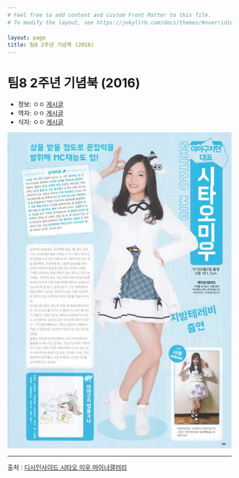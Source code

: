 ```yaml
---
# Feel free to add content and custom Front Matter to this file.
# To modify the layout, see https://jekyllrb.com/docs/themes/#overriding-theme-defaults

layout: page
title: 팀8 2주년 기념북 (2016)
---
```


# 팀8 2주년 기념북 (2016)

* 정보: ㅇㅇ [게시글](http://gall.dcinside.com/mgallery/board/view/?id=shitaomiu&no=7117)
* 역자: ㅇㅇ [게시글](http://gall.dcinside.com/mgallery/board/view/?id=shitaomiu&no=7208)
* 식자: ㅇㅇ [게시글](http://gall.dcinside.com/mgallery/board/view/?id=shitaomiu&no=8084)

![팀8 1주년 기념북](/assets/images/magazine_0003.jpg)

---

출처 : [디시인사이드 시타오 미우 마이너갤러리](http://shitaomiu.com)

